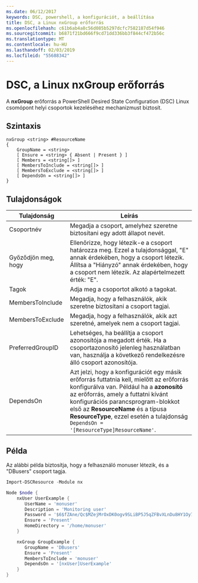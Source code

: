 ```yaml
---
ms.date: 06/12/2017
keywords: DSC, powershell, a konfigurációt, a beállítása
title: DSC, a Linux nxGroup erőforrás
ms.openlocfilehash: c61b6ab4a8c56d085b5297dcfc7582187d54f946
ms.sourcegitcommit: b6871f21bd666f9cd71dd336bb3f844cf472b56c
ms.translationtype: MT
ms.contentlocale: hu-HU
ms.lasthandoff: 02/03/2019
ms.locfileid: "55688342"
---
```

# <a name="dsc-for-linux-nxgroup-resource"></a>DSC, a Linux nxGroup erőforrás

A **nxGroup** erőforrás a PowerShell Desired State Configuration (DSC) Linux csomópont helyi csoportok kezeléséhez mechanizmust biztosít.

## <a name="syntax"></a>Szintaxis

```
nxGroup <string> #ResourceName
{
    GroupName = <string>
    [ Ensure = <string> { Absent | Present } ]
    [ Members = <string[]> ]
    [ MembersToInclude = <string[]> ]
    [ MembersToExclude = <string[]> ]
    [ DependsOn = <string[]> ]
}
```

## <a name="properties"></a>Tulajdonságok

|  Tulajdonság |  Leírás |
|---|---|
| Csoportnév| Megadja a csoport, amelyhez szeretne biztosítani egy adott állapot nevét.|
| Győződjön meg, hogy| Ellenőrizze, hogy létezik-e a csoport határozza meg. Ezzel a tulajdonsággal, "E" annak érdekében, hogy a csoport létezik. Állítsa a "Hiányzó" annak érdekében, hogy a csoport nem létezik. Az alapértelmezett érték: "E".|
| Tagok| Adja meg a csoportot alkotó a tagokat.|
| MembersToInclude| Megadja, hogy a felhasználók, akik szeretne biztosítani a csoport tagjai.|
| MembersToExclude| Megadja, hogy a felhasználók, akik azt szeretné, amelyek nem a csoport tagjai.|
| PreferredGroupID| Lehetséges, ha beállítja a csoport azonosítója a megadott érték. Ha a csoportazonosító jelenleg használatban van, használja a következő rendelkezésre álló csoport azonosítója.|
| DependsOn | Azt jelzi, hogy a konfigurációt egy másik erőforrás futtatnia kell, mielőtt az erőforrás konfigurálva van. Például ha a **azonosító** az erőforrás, amely a futtatni kívánt konfigurációs parancsprogram-blokkot első az **ResourceName** és a típusa **ResourceType**, ezzel esetén a tulajdonság `DependsOn = '[ResourceType]ResourceName'`.|

## <a name="example"></a>Példa

Az alábbi példa biztosítja, hogy a felhasználó monuser létezik, és a "DBusers" csoport tagja.

```powershell
Import-DSCResource -Module nx

Node $node {
    nxUser UserExample {
       UserName = 'monuser'
       Description = 'Monitoring user'
       Password = '$6$fZAne/Qc$MZejMrOxDK0ogv9SLiBP5J5qZFBvXLnDu8HY1Oy7ycX.Y3C7mGPUfeQy3A82ev3zIabhDQnj2ayeuGn02CqE/0'
       Ensure = 'Present'
       HomeDirectory = '/home/monuser'
    }

    nxGroup GroupExample {
       GroupName = 'DBusers'
       Ensure = 'Present'
       MembersToInclude = 'monuser'
       DependsOn = '[nxUser]UserExample'
    }
}
```